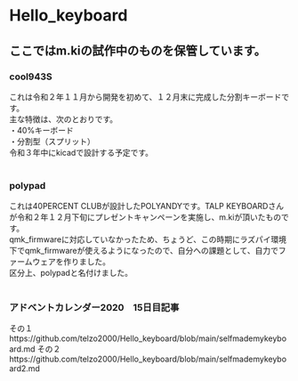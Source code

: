 # Hello_keyboard

## ここではm.kiの試作中のものを保管しています。

### cool943S
これは令和２年１１月から開発を初めて、１２月末に完成した分割キーボードです。<br>
主な特徴は、次のとおりです。<br>
・40%キーボード<br>
・分割型（スプリット）<br>
令和３年中にkicadで設計する予定です。<br>
<br>

### polypad
これは40PERCENT CLUBが設計したPOLYANDYです。TALP KEYBOARDさんが令和２年１２月下旬にプレゼントキャンペーンを実施し、m.kiが頂いたものです。<br>
qmk_firmwareに対応していなかったため、ちょうど、この時期にラズパイ環境下でqmk_firmwareが使えるようになったので、自分への課題として、自力でファームウェアを作りました。<br>
区分上、polypadと名付けました。<br>
<br>

### アドベントカレンダー2020　15日目記事
その１https://github.com/telzo2000/Hello_keyboard/blob/main/selfmademykeyboard.md
その２https://github.com/telzo2000/Hello_keyboard/blob/main/selfmademykeyboard2.md
